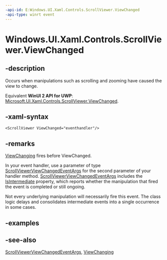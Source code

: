 ```yaml
---
-api-id: E:Windows.UI.Xaml.Controls.ScrollViewer.ViewChanged
-api-type: winrt event
---
```


<!-- Event syntax
public event Windows.Foundation.EventHandler ViewChanged<Windows.UI.Xaml.Controls.ScrollViewerViewChangedEventArgs>
-->

# Windows.UI.Xaml.Controls.ScrollViewer.ViewChanged

## -description
Occurs when manipulations such as scrolling and zooming have caused the view to change.

Equivalent **WinUI 2 API for UWP**: [Microsoft.UI.Xaml.Controls.ScrollViewer.ViewChanged](/windows/winui/api/microsoft.ui.xaml.controls.scrollviewer.viewchanged).

## -xaml-syntax
```xaml
<ScrollViewer ViewChanged="eventhandler"/>
```


## -remarks
[ViewChanging](scrollviewer_viewchanging.md) fires before ViewChanged.

In your event handler, use a parameter of type [ScrollViewerViewChangedEventArgs](scrollviewerviewchangedeventargs.md) for the second parameter of your handler method. [ScrollViewerViewChangedEventArgs](scrollviewerviewchangedeventargs.md) includes the [IsIntermediate](scrollviewerviewchangedeventargs_isintermediate.md) property, which reports whether the manipulation that fired the event is completed or still ongoing.

Not every underlying manipulation will necessarily fire this event. The class logic delays and consolidates intermediate events into a single occurrence in some cases.

## -examples

## -see-also
[ScrollViewerViewChangedEventArgs](scrollviewerviewchangedeventargs.md), [ViewChanging](scrollviewer_viewchanging.md)
